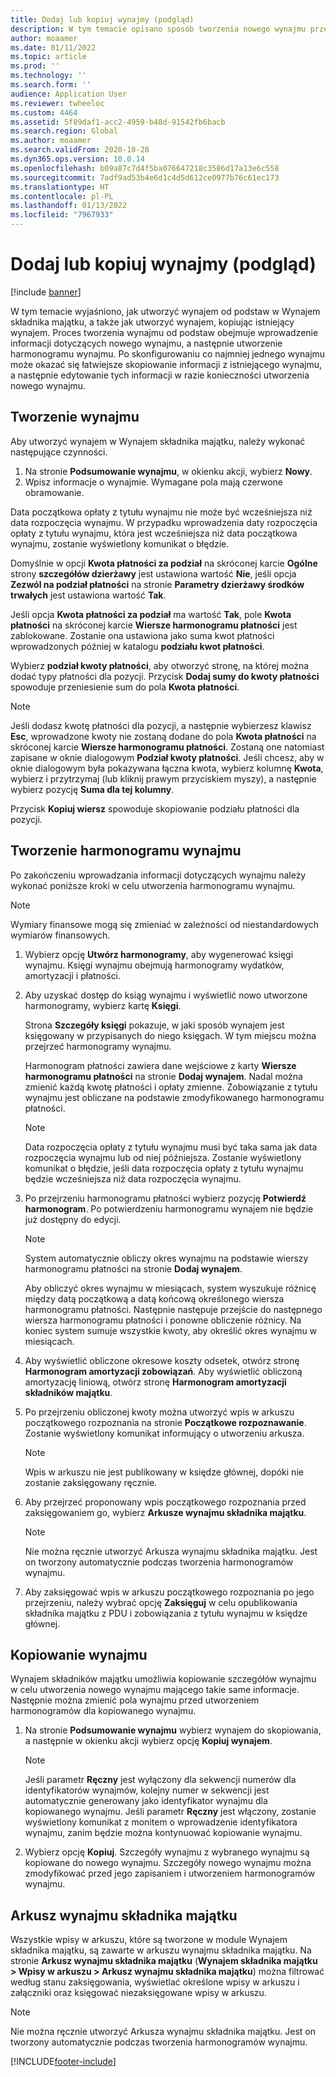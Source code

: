 ```yaml
---
title: Dodaj lub kopiuj wynajmy (podgląd)
description: W tym temacie opisano sposób tworzenia nowego wynajmu przez wprowadzenie informacji jego dotyczących w Wynajem składnika majątku lub przez skopiowanie informacji z istniejącego wynajmu.
author: moaamer
ms.date: 01/11/2022
ms.topic: article
ms.prod: ''
ms.technology: ''
ms.search.form: ''
audience: Application User
ms.reviewer: twheeloc
ms.custom: 4464
ms.assetid: 5f89daf1-acc2-4959-b48d-91542fb6bacb
ms.search.region: Global
ms.author: moaamer
ms.search.validFrom: 2020-10-28
ms.dyn365.ops.version: 10.0.14
ms.openlocfilehash: b09a87c7d4f5ba076647218c3586d17a13e6c558
ms.sourcegitcommit: 7adf9ad53b4e6d1c4d5d612ce0977b76c61ec173
ms.translationtype: HT
ms.contentlocale: pl-PL
ms.lasthandoff: 01/13/2022
ms.locfileid: "7967933"
---
```

# <a name="add-or-copy-leases-preview"></a>Dodaj lub kopiuj wynajmy (podgląd)

[!include [banner](../includes/banner.md)]

W tym temacie wyjaśniono, jak utworzyć wynajem od podstaw w Wynajem składnika majątku, a także jak utworzyć wynajem, kopiując istniejący wynajem. Proces tworzenia wynajmu od podstaw obejmuje wprowadzenie informacji dotyczących nowego wynajmu, a następnie utworzenie harmonogramu wynajmu. Po skonfigurowaniu co najmniej jednego wynajmu może okazać się łatwiejsze skopiowanie informacji z istniejącego wynajmu, a następnie edytowanie tych informacji w razie konieczności utworzenia nowego wynajmu.

## <a name="create-a-lease"></a>Tworzenie wynajmu

Aby utworzyć wynajem w Wynajem składnika majątku, należy wykonać następujące czynności.

1. Na stronie **Podsumowanie wynajmu**, w okienku akcji, wybierz **Nowy**.
2. Wpisz informacje o wynajmie. Wymagane pola mają czerwone obramowanie.

Data początkowa opłaty z tytułu wynajmu nie może być wcześniejsza niż data rozpoczęcia wynajmu. W przypadku wprowadzenia daty rozpoczęcia opłaty z tytułu wynajmu, która jest wcześniejsza niż data początkowa wynajmu, zostanie wyświetlony komunikat o błędzie.

Domyślnie w opcji **Kwota płatności za podział** na skróconej karcie **Ogólne** strony **szczegółów dzierżawy** jest ustawiona wartość **Nie**, jeśli opcja **Zezwól na podział płatności** na stronie **Parametry dzierżawy środków trwałych** jest ustawiona wartość **Tak**. 

Jeśli opcja **Kwota płatności za podział** ma wartość **Tak**, pole **Kwota płatności** na skróconej karcie **Wiersze harmonogramu płatności** jest zablokowane. Zostanie ona ustawiona jako suma kwot płatności wprowadzonych później w katalogu **podziału kwot płatności**.

Wybierz **podział kwoty płatności**, aby otworzyć stronę, na której można dodać typy płatności dla pozycji. Przycisk **Dodaj sumy do kwoty płatności** spowoduje przeniesienie sum do pola **Kwota płatności**.

> [!NOTE]
> Jeśli dodasz kwotę płatności dla pozycji, a następnie wybierzesz klawisz **Esc**, wprowadzone kwoty nie zostaną dodane do pola **Kwota płatności** na skróconej karcie **Wiersze harmonogramu płatności**. Zostaną one natomiast zapisane w oknie dialogowym **Podział kwoty płatności**. Jeśli chcesz, aby w oknie dialogowym była pokazywana łączna kwota, wybierz kolumnę **Kwota**, wybierz i przytrzymaj (lub kliknij prawym przyciskiem myszy), a następnie wybierz pozycję **Suma dla tej kolumny**. 

Przycisk **Kopiuj wiersz** spowoduje skopiowanie podziału płatności dla pozycji.

## <a name="create-a-lease-schedule"></a>Tworzenie harmonogramu wynajmu

Po zakończeniu wprowadzania informacji dotyczących wynajmu należy wykonać poniższe kroki w celu utworzenia harmonogramu wynajmu.

> [!NOTE]
> Wymiary finansowe mogą się zmieniać w zależności od niestandardowych wymiarów finansowych.

1. Wybierz opcję **Utwórz harmonogramy**, aby wygenerować księgi wynajmu. Księgi wynajmu obejmują harmonogramy wydatków, amortyzacji i płatności.
2. Aby uzyskać dostęp do ksiąg wynajmu i wyświetlić nowo utworzone harmonogramy, wybierz kartę **Księgi**.

    Strona **Szczegóły księgi** pokazuje, w jaki sposób wynajem jest księgowany w przypisanych do niego księgach. W tym miejscu można przejrzeć harmonogramy wynajmu.

    Harmonogram płatności zawiera dane wejściowe z karty **Wiersze harmonogramu płatności** na stronie **Dodaj wynajem**. Nadal można zmienić każdą kwotę płatności i opłaty zmienne. Zobowiązanie z tytułu wynajmu jest obliczane na podstawie zmodyfikowanego harmonogramu płatności.

    > [!NOTE]
    > Data rozpoczęcia opłaty z tytułu wynajmu musi być taka sama jak data rozpoczęcia wynajmu lub od niej późniejsza. Zostanie wyświetlony komunikat o błędzie, jeśli data rozpoczęcia opłaty z tytułu wynajmu będzie wcześniejsza niż data rozpoczęcia wynajmu. 

4. Po przejrzeniu harmonogramu płatności wybierz pozycję **Potwierdź harmonogram**. Po potwierdzeniu harmonogramu wynajem nie będzie już dostępny do edycji.

    > [!NOTE]
    > System automatycznie obliczy okres wynajmu na podstawie wierszy harmonogramu płatności na stronie **Dodaj wynajem**.
    >
    > Aby obliczyć okres wynajmu w miesiącach, system wyszukuje różnicę między datą początkową a datą końcową określonego wiersza harmonogramu płatności. Następnie następuje przejście do następnego wiersza harmonogramu płatności i ponowne obliczenie różnicy. Na koniec system sumuje wszystkie kwoty, aby określić okres wynajmu w miesiącach.

5. Aby wyświetlić obliczone okresowe koszty odsetek, otwórz stronę **Harmonogram amortyzacji zobowiązań**. Aby wyświetlić obliczoną amortyzację liniową, otwórz stronę **Harmonogram amortyzacji składników majątku**.
6. Po przejrzeniu obliczonej kwoty można utworzyć wpis w arkuszu początkowego rozpoznania na stronie **Początkowe rozpoznawanie**. Zostanie wyświetlony komunikat informujący o utworzeniu arkusza.

    > [!NOTE]
    > Wpis w arkuszu nie jest publikowany w księdze głównej, dopóki nie zostanie zaksięgowany ręcznie.

7. Aby przejrzeć proponowany wpis początkowego rozpoznania przed zaksięgowaniem go, wybierz **Arkusze wynajmu składnika majątku**.

    > [!NOTE]
    > Nie można ręcznie utworzyć Arkusza wynajmu składnika majątku. Jest on tworzony automatycznie podczas tworzenia harmonogramów wynajmu.

8. Aby zaksięgować wpis w arkuszu początkowego rozpoznania po jego przejrzeniu, należy wybrać opcję **Zaksięguj** w celu opublikowania składnika majątku z PDU i zobowiązania z tytułu wynajmu w księdze głównej.

## <a name="copy-a-lease"></a>Kopiowanie wynajmu

Wynajem składników majątku umożliwia kopiowanie szczegółów wynajmu w celu utworzenia nowego wynajmu mającego takie same informacje. Następnie można zmienić pola wynajmu przed utworzeniem harmonogramów dla kopiowanego wynajmu.

1. Na stronie **Podsumowanie wynajmu** wybierz wynajem do skopiowania, a następnie w okienku akcji wybierz opcję **Kopiuj wynajem**.

    > [!NOTE]
    > Jeśli parametr **Ręczny** jest wyłączony dla sekwencji numerów dla identyfikatorów wynajmów, kolejny numer w sekwencji jest automatycznie generowany jako identyfikator wynajmu dla kopiowanego wynajmu. Jeśli parametr **Ręczny** jest włączony, zostanie wyświetlony komunikat z monitem o wprowadzenie identyfikatora wynajmu, zanim będzie można kontynuować kopiowanie wynajmu.

2. Wybierz opcję **Kopiuj**. Szczegóły wynajmu z wybranego wynajmu są kopiowane do nowego wynajmu. Szczegóły nowego wynajmu można zmodyfikować przed jego zapisaniem i utworzeniem harmonogramów wynajmu.

## <a name="asset-leasing-journal"></a>Arkusz wynajmu składnika majątku

Wszystkie wpisy w arkuszu, które są tworzone w module Wynajem składnika majątku, są zawarte w arkuszu wynajmu składnika majątku. Na stronie **Arkusz wynajmu składnika majątku** (**Wynajem składnika majątku \> Wpisy w arkuszu \> Arkusz wynajmu składnika majątku**) można filtrować według stanu zaksięgowania, wyświetlać określone wpisy w arkuszu i załączniki oraz księgować niezaksięgowane wpisy w arkuszu.

> [!NOTE]
> Nie można ręcznie utworzyć Arkusza wynajmu składnika majątku. Jest on tworzony automatycznie podczas tworzenia harmonogramów wynajmu.


[!INCLUDE[footer-include](../../includes/footer-banner.md)]
